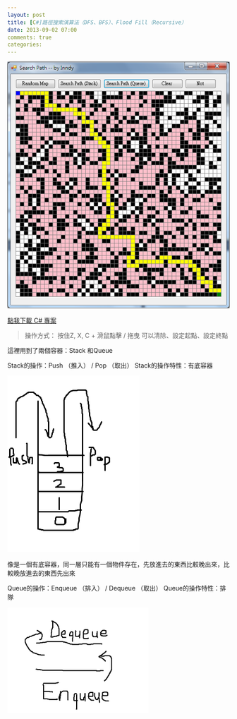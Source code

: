 ```yaml
---
layout: post
title: [C#]路徑搜索演算法（DFS、BFS）、Flood Fill（Recursive）
date: 2013-09-02 07:00
comments: true
categories:
---
```


[![%E6%9C%AA%E5%91%BD%E5%90%8D.png](/images/2013-09-02-path-searching-algorithm-with-dfs-and-bfs--2309aeb3--noname.png)][1]

[點我下載 C# 專案][2]

> 操作方式：
> 按住Z, X, C + 滑鼠點擊 / 拖曳
> 可以清除、設定起點、設定終點

這裡用到了兩個容器：Stack 和Queue

Stack的操作：Push （推入） / Pop （取出）
Stack的操作特性：有底容器

[![real_stack.png](/images/2013-09-02-path-searching-algorithm-with-dfs-and-bfs--030604d2--real_stack.png)][3]

像是一個有底容器，同一層只能有一個物件存在，先放進去的東西比較晚出來，比較晚放進去的東西先出來


Queue的操作：Enqueue （排入） / Dequeue （取出）
Queue的操作特性：排隊

[![queue.png](/images/2013-09-02-path-searching-algorithm-with-dfs-and-bfs--485a3e0e--queue.png)][5]


[1]: http://1.bp.blogspot.com/-8IrpqNgo0XI/UiPg2vc7frI/AAAAAAAABjs/Dal5UEY8A2o/s1600/%E6%9C%AA%E5%91%BD%E5%90%8D.png
[2]: https://dl.dropboxusercontent.com/u/644586/SearchPath.7z
[3]: http://2.bp.blogspot.com/-ztf-qRp6HnE/UiPi9-UfOFI/AAAAAAAABkA/K-_UKXwT-jc/s1600/real_stack.png
[4]: http://3.bp.blogspot.com/-B_ji2xeZHiw/UiQ3BcqvynI/AAAAAAAABkQ/fVT2_T-EXzQ/s320/queue.png
[5]: http://3.bp.blogspot.com/-B_ji2xeZHiw/UiQ3BcqvynI/AAAAAAAABkQ/fVT2_T-EXzQ/s1600/queue.png
